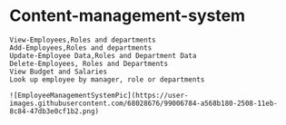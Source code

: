 # Content-management-system


    View-Employees,Roles and departments
    Add-Employees,Roles and departments
    Update-Employee Data,Roles and Department Data
    Delete-Employees, Roles and Departments
    View Budget and Salaries
    Look up employee by manager, role or departments

    ![EmployeeManagementSystemPic](https://user-images.githubusercontent.com/68028676/99006784-a568b180-2508-11eb-8c84-47db3e0cf1b2.png)